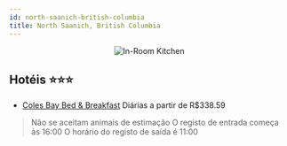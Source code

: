 ```yaml
---
id: north-saanich-british-columbia
title: North Saanich, British Columbia
---
```


<center><img src="https://i.travelapi.com/hotels/17000000/16330000/16321800/16321719/025a1fb4_z.jpg" alt="In-Room Kitchen" /></center>


## Hotéis ⭐️⭐️⭐️

-    [Coles Bay Bed & Breakfast](https://www.hurb.com/aud/https://www.hurb.com/hoteis/north-saanich/coles-bay-bed-breakfast-JNP-JP01032B?cmp=18055) Diárias a partir de R$338.59
   > Não se aceitam animais de estimação  O registo de entrada começa às 16:00  O horário do registo de saída é 11:00
